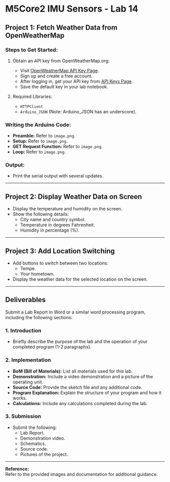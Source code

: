 # M5Core2 IMU Sensors - Lab 14

## Project 1: Fetch Weather Data from OpenWeatherMap

### Steps to Get Started:
1. Obtain an API key from OpenWeatherMap.org:
    - Visit [OpenWeatherMap API Key Page](https://openweathermap.org/appid).
    - Sign up and create a free account.
    - After logging in, get your API key from [API Keys Page](https://home.openweathermap.org/api_keys).
    - Save the default key in your lab notebook.

2. Required Libraries:
    - `HTTPClient`
    - `Arduino_JSON` (Note: Arduino_JSON has an underscore).

### Writing the Arduino Code:
- **Preamble:** Refer to `image.png`.
- **Setup:** Refer to `image.png`.
- **GET Request Function:** Refer to `image.png`.
- **Loop:** Refer to `image.png`.

### Output:
- Print the serial output with several updates.

---

## Project 2: Display Weather Data on Screen

- Display the temperature and humidity on the screen.
- Show the following details:
  - City name and country symbol.
  - Temperature in degrees Fahrenheit.
  - Humidity in percentage (%).

---

## Project 3: Add Location Switching

- Add buttons to switch between two locations:
  - Tempe.
  - Your hometown.
- Display the weather data for the selected location on the screen.

---

## Deliverables

Submit a Lab Report in Word or a similar word processing program, including the following sections:

### 1. Introduction
- Briefly describe the purpose of the lab and the operation of your completed program (1-2 paragraphs).

### 2. Implementation
- **BoM (Bill of Materials):** List all materials used for this lab.
- **Demonstration:** Include a video demonstration and a picture of the operating unit.
- **Source Code:** Provide the sketch file and any additional code.
- **Program Explanation:** Explain the structure of your program and how it works.
- **Calculations:** Include any calculations completed during the lab.

### 3. Submission
- Submit the following:
  - Lab Report.
  - Demonstration video.
  - Schematics.
  - Source code.
  - Pictures of the project.

---  
**Reference:**  
Refer to the provided images and documentation for additional guidance.  
